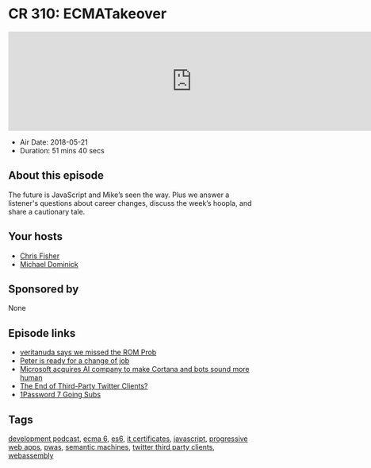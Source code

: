 # CR 310: ECMATakeover

<iframe src="https://player.fireside.fm/v2/MLf2ZzhC+hHB1iTFZ?theme=dark" width="740" height="200" frameborder="0" scrolling="no"></iframe>

* Air Date: 2018-05-21
* Duration: 51 mins 40 secs

## About this episode

The future is JavaScript and Mike’s seen the way. Plus we answer a listener's questions about career changes, discuss the week’s hoopla, and share a cautionary tale.

## Your hosts
* [Chris Fisher](https://coder.show/hosts/chrislas)
* [Michael Dominick](https://coder.show/hosts/michael)

## Sponsored by

None



## Episode links

  * [veritanuda says we missed the ROM Prob](https://pastebin.com/0fixm7jT "veritanuda says we missed the ROM Prob")
  * [Peter is ready for a change of job](https://pastebin.com/SkpB8FA1 "Peter is ready for a change of job")
  * [Microsoft acquires AI company to make Cortana and bots sound more human](https://www.theverge.com/2018/5/21/17375482/microsoft-semantic-machines-acquisition-bots-cortana-human "Microsoft acquires AI company to make Cortana and bots sound more human")
  * [The End of Third-Party Twitter Clients?](https://daringfireball.net/2018/05/the_end_of_third_party_twitter_clients "The End of Third-Party Twitter Clients?")
  * [1Password 7 Going Subs](https://blog.agilebits.com/2018/05/10/getting-1password-7-ready-for-the-mac-app-store/ "1Password 7 Going Subs")



## Tags

[development podcast](https://coder.show/tags/development%20podcast), [ecma 6](https://coder.show/tags/ecma%206), [es6](https://coder.show/tags/es6), [it certificates](https://coder.show/tags/it%20certificates), [javascript](https://coder.show/tags/javascript), [progressive web apps](https://coder.show/tags/progressive%20web%20apps), [pwas](https://coder.show/tags/pwas), [semantic machines](https://coder.show/tags/semantic%20machines), [twitter third party clients](https://coder.show/tags/twitter%20third%20party%20clients), [webassembly](https://coder.show/tags/webassembly)